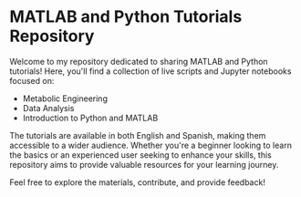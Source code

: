 # MATLAB and Python Tutorials Repository

Welcome to my repository dedicated to sharing MATLAB and Python tutorials! Here, you'll find a collection of live scripts and Jupyter notebooks focused on:

- Metabolic Engineering
- Data Analysis
- Introduction to Python and MATLAB

The tutorials are available in both English and Spanish, making them accessible to a wider audience. Whether you're a beginner looking to learn the basics or an experienced user seeking to enhance your skills, this repository aims to provide valuable resources for your learning journey.

Feel free to explore the materials, contribute, and provide feedback!
